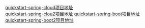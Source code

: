 [quickstart-spring-cloud项目地址](https://github.com/youngzil/quickstart-spring-cloud)  
[quickstart-spring-clou2项目地址](https://github.com/youngzil/quickstart-spring-cloud2)
[quickstart-spring-boot项目地址](https://github.com/youngzil/quickstart-spring-boot)  
[quickstart-spring-boot2项目地址](https://github.com/youngzil/quickstart-spring-boot2)  



